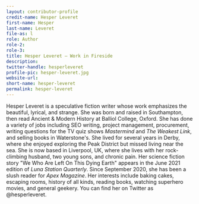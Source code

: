 ```yaml
---
layout: contributor-profile
credit-name: Hesper Leveret
first-name: Hesper
last-name: Leveret
file-as: l
role: Author
role-2:
role-3:
title: Hesper Leveret — Work in Fireside
description:
twitter-handle: hesperleveret
profile-pic: hesper-leveret.jpg
website-url:
short-name: hesper-leveret
permalink: hesper-leveret
---
```

Hesper Leveret is a speculative fiction writer whose work emphasizes the beautiful, lyrical, and strange. She was born and raised in Southampton, then read Ancient & Modern History at Balliol College, Oxford. She has done a variety of jobs including SEO writing, project management, procurement, writing questions for the TV quiz shows _Mastermind_ and _The Weakest Link_, and selling books in Waterstone's.
She lived for several years in Derby, where she enjoyed exploring the Peak District but missed living near the sea. She is now based in Liverpool, UK, where she lives with her rock-climbing husband, two young sons, and chronic pain. Her science fiction story "We Who Are Left On This Dying Earth" appears in the June 2021 edition of _Luna Station Quarterly_. Since September 2020, she has been a slush reader for _Apex Magazine_.
Her interests include baking cakes, escaping rooms, history of all kinds, reading books, watching superhero movies, and general geekery. You can find her on Twitter as @hesperleveret.
